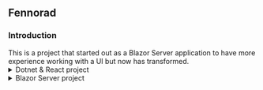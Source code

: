 <h2> Fennorad </h2>

<h3> Introduction </h3>
This is a project that started out as a Blazor Server application to have more experience working with a UI but now has transformed.

<details>
  <summary>Dotnet & React project</summary>

<h3> Getting Started </h3>
This is a project created with a React frontend, DotNet6 backend, Sql Server, Microsoft Identity, CSS, HTML. This is deployed manually to SmarterAsp.Net.
To access the website go to https://fennorad.com/ 

This site is under construction but I wanted to fully deploy an application.


<h3>Functionality of the project</h3>

<h4> Wordle </h4>  
https://fennorad.com/wordle

1) I found a react project that has a wordle component to import
2) Created the npm package `fennorad-wordle` based on that project since no npm deploys were available for it
3) This is still under construction but the basic functionality is there.

</details>

<details>
  <summary>Blazor Server project</summary>

<h3> Getting Started </h3>
This is a blazor server project built with DotNet6, Sql Server, Blazor/Razor pages, Microsoft Identity, CSS, HTML, some javascript. This project also leverages Github Actions for building and deploying the application as well as deploying database changes. The application and database are hosted on my personal Azure account.
To access the website go to https://fennorad.azurewebsites.net/ and create an account or use the example user:

User: `example-user`  
Password: `password` 


<h3>Functionality of the project</h3>

<h4> Chat </h4>  
https://fennorad.azurewebsites.net/chat

1) Allows any registered user to search for and chat with any existing user.
2) Currently only text can be sent from one user to another
3) User conversations, messages, and read receipts are stored to maintain a historical record of conversations
4) Any unread user conversation will result in the user being alerted to new messages via the conversation tile flashing
5) Can only be accessed by authenticated users

<h4> Maps </h4>
https://fennorad.azurewebsites.net/maps

1) Allows any registered user to search for directions from one place to another.
2) Allows for choosing driving, biking, walking
3) Leverages the Mapbox API through my personal library [Fennorad.Mapbox](https://github.com/fernando-napier/Fennorad.Mapbox)
4) Can only be accessed by authenticated users

<h4> JSON/XML Beautifier </h4>
https://fennorad.azurewebsites.net/beautify

1) Allows any user to paste a string of JSON or XML data and have it be returned in a pretty format.
2) This is something that I use as a software engineer often and figured I could take a shot at writing the functionality myself.
3) This is unlisted to unauthenticated users but can still be accessed.

<h4> Youtube Downloader </h4>
https://fennorad.azurewebsites.net/youtube

1) Allows any user to download youtube videos in either mp3 or mp4 format that is up to 20MB in size
2) videos are embedded so users can also just watch the video on this site
3) Leverages the `YoutubeDLSharp` library for downloading youtube videos and the `BlazorDownloadFileFast` libary for client side downloading.
4) This is unlisted to unauthenticated users but can still be accessed.

</details>